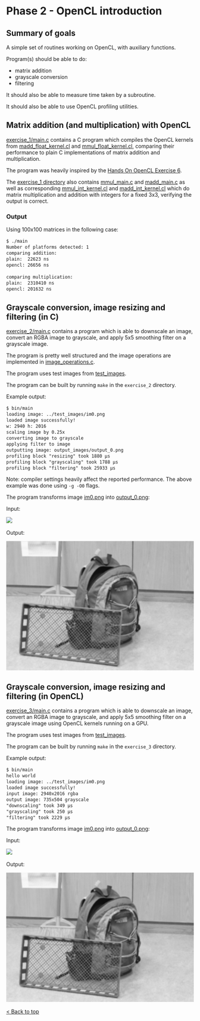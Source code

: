 # Phase 2 - OpenCL introduction

## Summary of goals
A simple set of routines working on OpenCL, with auxiliary functions.

Program(s) should be able to do:
- matrix addition
- grayscale conversion
- filtering

It should also be able to measure time taken by a subroutine.

It should also be able to use OpenCL profiling utilities.

## Matrix addition (and multiplication) with OpenCL
[exercise_1/main.c](./exercise_1/main.c) contains a C program which compiles the OpenCL kernels from [madd_float_kernel.cl](./exercise_1/madd_float_kernel.cl) and [mmul_float_kernel.cl](./exercise_1/mmul_float_kernel.cl), comparing their performance to plain C implementations of matrix addition and multiplication.

The program was heavily inspired by the [Hands On OpenCL Exercise 6](https://github.com/HandsOnOpenCL/Exercises-Solutions/blob/master/Solutions/Exercise06/README.md).

The [exercise_1 directory](./exercise_1/) also contains [mmul_main.c](./exercise_1/mmul_main.c) and [madd_main.c](./exercise_1/madd_main.c) as well as corresponding [mmul_int_kernel.cl](./exercise_1/mmul_int_kernel.cl) and [madd_int_kernel.cl](./exercise_1/madd_int_kernel.cl) which do matrix multiplication and addition with integers for a fixed 3x3, verifying the output is correct.

### Output
Using 100x100 matrices in the following case:
```console
$ ./main
Number of platforms detected: 1
comparing addition:
plain:  22623 ns
opencl: 26656 ns

comparing multiplication:
plain:  2310410 ns
opencl: 201632 ns

```

## Grayscale conversion, image resizing and filtering (in C)
[exercise_2/main.c](./exercise_2/main.c) contains a program which is able to downscale an image, convert an RGBA image to grayscale, and apply 5x5 smoothing filter on a grayscale image.

The program is pretty well structured and the image operations are implemented in [image_operations.c](../src/image_operations.c).

The program uses test images from [test_images](./test_images/).

The program can be built by running `make` in the `exercise_2` directory.

Example output:
```console
$ bin/main
loading image: ../test_images/im0.png
loaded image successfully!
w: 2940 h: 2016
scaling image by 0.25x
converting image to grayscale
applying filter to image
outputting image: output_images/output_0.png
profiling block "resizing" took 1880 µs
profiling block "grayscaling" took 1788 µs
profiling block "filtering" took 25933 µs
```

Note: compiler settings heavily affect the reported performance.
The above example was done using `-g -O0` flags.

The program transforms image [im0.png](./test_images/im0.png) into [output_0.png](./exercise_2/output_images/output_0.png):

Input:

![](./test_images/im0.png)

Output:

![](./exercise_2/output_images/output_0.png)


## Grayscale conversion, image resizing and filtering (in OpenCL)
[exercise_3/main.c](./exercise_3/main.c) contains a program which is able to downscale an image, convert an RGBA image to grayscale, and apply 5x5 smoothing filter on a grayscale image using OpenCL kernels running on a GPU.

The program uses test images from [test_images](./test_images/).

The program can be built by running `make` in the `exercise_3` directory.

Example output:
```console
$ bin/main                                        
hello world
loading image: ../test_images/im0.png
loaded image successfully!
input image: 2940x2016 rgba
output image: 735x504 grayscale
"downscaling" took 349 µs
"grayscaling" took 250 µs
"filtering" took 2229 µs
```

The program transforms image [im0.png](./test_images/im0.png) into [output_0.png](./exercise_3/output_images/output_0.png):

Input:

![](./test_images/im0.png)

Output:

![](./exercise_3/output_images/output_0.png)

[< Back to top](../README.md)
